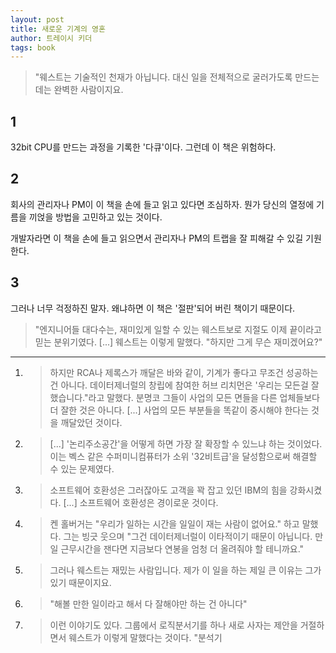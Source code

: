 ```yaml
---
layout: post
title: 새로운 기계의 영혼
author: 트레이시 키더
tags: book
---
```


> "웨스트는 기술적인 천재가 아닙니다. 대신 일을 전체적으로 굴러가도록 만드는 데는 완벽한 사람이지요.

## 1
32bit CPU를 만드는 과정을 기록한 '다큐'이다. 그런데 이 책은 위험하다. 

## 2
회사의 관리자나 PM이 이 책을 손에 들고 읽고 있다면 조심하자. 뭔가 당신의 열정에 기름을 끼얹을 방법을 고민하고 있는 것이다. 

개발자라면 이 책을 손에 들고 읽으면서 관리자나 PM의 트랩을 잘 피해갈 수 있길 기원한다.

## 3
그러나 너무 걱정하진 말자. 왜냐하면 이 책은 '절판'되어 버린 책이기 때문이다.

> "엔지니어들 대다수는, 재미있게 일할 수 있는 웨스트보로 지절도 이제 끝이라고 믿는 분위기였다. [...] 웨스트는 이렇게 말했다. "하지만 그게 무슨 재미겠어요?"

----

1. > 하지만 RCA나 제록스가 깨달은 바와 같이, 기계가 좋다고 무조건 성공하는 건 아니다. 데이터제너럴의 창립에 참여한 허브 리치먼은 '우리는 모든걸 잘했습니다."라고 말했다. 분명코 그들이 사업의 모든 면들을 다른 업체들보다 더 잘한 것은 아니다. [...] 사업의 모든 부분들을 똑같이 중시해야 한다는 것을 깨달았던 것이다.

2. > [...] '논리주소공간'을 어떻게 하면 가장 잘 확장할 수 있느냐 하는 것이었다. 이는 벡스 같은 수퍼미니컴퓨터가 소위 '32비트급'을 달성함으로써 해결할 수 있는 문제였다.

3. > 소프트웨어 호환성은 그러잖아도 고객을 꽉 잡고 있던 IBM의 힘을 강화시켰다. [...] 소프트웨어 호환성은 경이로운 것이다.

4. > 켄 홀버거는 "우리가 일하는 시간을 일일이 재는 사람이 없어요." 하고 말했다. 그는 빙긋 웃으며 "그건 데이터제너럴이 이타적이기 때문이 아닙니다. 만일 근무시간을 잰다면 지금보다 연봉을 엄청 더 올려줘야 할 테니까요."

5. > 그러나 웨스트는 재밌는 사람입니다. 제가 이 일을 하는 제일 큰 이유는 그가 있기 때문이지요.

6. > "해볼 만한 일이라고 해서 다 잘해야만 하는 건 아니다"

7. > 이런 이야기도 있다. 그룹에서 로직분서기를 하나 새로 사자는 제안을 거절하면서 웨스트가 이렇게 말했다는 것이다. "분석기 